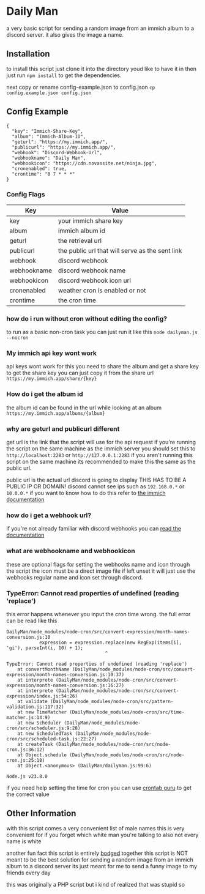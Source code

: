 # Daily Man
a very basic script for sending a random image from an immich album to a discord server.
it also gives the image a name.


## Installation
to install this script just clone it into the directory youd like to have it in then just run ``npm install`` to get the dependencies.

next copy or rename config-example.json to config.json
``cp config.example.json config.json``

## Config Example
```
{
  "key": "Immich-Share-Key",
  "album": "Immich-Album-ID",
  "geturl": "https://my.immich.app/",
  "publicurl": "https://my.immich.app/",
  "webhook": "Discord-Webhook-Url",
  "webhookname": "Daily Man",
  "webhookicon": "https://cdn.novassite.net/ninja.jpg",
  "cronenabled": true,
  "crontime": "0 7 * * *"
}
```

### Config Flags
| Key    | Value |
| -------- | ------- |
| key | your immich share key | 
| album | immich album id | 
| geturl | the retrieval url | 
| publicurl | the public url that will serve as the sent link | 
| webhook | discord webhook | 
| webhookname | discord webhook name | 
| webhookicon | discord webhook icon url | 
| cronenabled | weather cron is enabled or not | 
| crontime | the cron time | 

### how do i run without cron without editing the config?
to run as a basic non-cron task you can just run it like this ``node dailyman.js --nocron``

### My immich api key wont work
api keys wont work for this 
you need to share the album and get a share key
to get the share key you can just copy it from the share url
``https://my.immich.app/share/{key}``

### How do i get the album id
the album id can be found in the url while looking at an album
``https://my.immich.app/albums/{album}``

### why are geturl and publicurl different
get url is the link that the script will use for the api request
if you're running the script on the same machine as the immich server you should set this to ``http://localhost:2283`` or ``http://127.0.0.1:2283``
if you aren't running this script on the same machine its recommended to make this the same as the public url.

public url is the actual url discord is going to display
THIS HAS TO BE A PUBLIC IP OR DOMAIN!
discord cannot see ips such as ``192.168.0.*`` or ``10.0.0.*``
if you want to know how to do this refer to [the immich documentation](https://immich.app/docs/guides/remote-access/)

### how do i get a webhook url?
if you're not already familiar with discord webhooks you can [read the documentation](https://support.discord.com/hc/en-us/articles/228383668-Intro-to-Webhooks)

### what are webhookname and webhookicon
these are optional flags for setting the webhooks name and icon through the script
the icon must be a direct image file
if left unset it will just use the webhooks regular name and icon set through discord.

### TypeError: Cannot read properties of undefined (reading 'replace')
this error happens whenever you input the cron time wrong.
the full error can be read like this

```
DailyMan/node_modules/node-cron/src/convert-expression/month-names-conversion.js:10
            expression = expression.replace(new RegExp(items[i], 'gi'), parseInt(i, 10) + 1);
                                    ^

TypeError: Cannot read properties of undefined (reading 'replace')
    at convertMonthName (DailyMan/node_modules/node-cron/src/convert-expression/month-names-conversion.js:10:37)
    at interprete (DailyMan/node_modules/node-cron/src/convert-expression/month-names-conversion.js:16:27)
    at interprete (DailyMan/node_modules/node-cron/src/convert-expression/index.js:54:26)
    at validate (DailyMan/node_modules/node-cron/src/pattern-validation.js:117:32)
    at new TimeMatcher (DailyMan/node_modules/node-cron/src/time-matcher.js:14:9)
    at new Scheduler (DailyMan/node_modules/node-cron/src/scheduler.js:9:28)
    at new ScheduledTask (DailyMan/node_modules/node-cron/src/scheduled-task.js:22:27)
    at createTask (DailyMan/node_modules/node-cron/src/node-cron.js:36:12)
    at Object.schedule (DailyMan/node_modules/node-cron/src/node-cron.js:25:18)
    at Object.<anonymous> (DailyMan/dailyman.js:99:6)

Node.js v23.8.0
```
if you need help setting the time for cron you can use [crontab guru](https://crontab.guru) to get the correct value 

## Other Information
with this script comes a very convenient list of male names
this is very convenient for if you forget which white man you're talking to
also not every name is white

another fun fact this script is entirely [bodged](https://www.youtube.com/watch?v=lIFE7h3m40U) together
this script is NOT meant to be the best solution for sending a random image from an immich album to a discord server
its just meant for me to send a funny image to my friends every day

this was originally a PHP script
but i kind of realized that was stupid so
